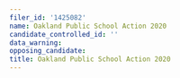 ```yaml
---
filer_id: '1425082'
name: Oakland Public School Action 2020
candidate_controlled_id: ''
data_warning: 
opposing_candidate: 
title: Oakland Public School Action 2020
---
```

